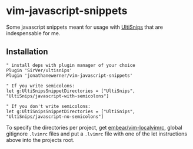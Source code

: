 # vim-javascript-snippets

Some javascript snippets meant for usage with [UltiSnips](https://github.com/SirVer/ultisnips) that are indespensable for me. 

## Installation
```viml
" install deps with plugin manager of your choice
Plugin 'SirVer/ultisnips' 
Plugin 'jonathanewerner/vim-javascript-snippets'

" If you write semicolons:
let g:UltiSnipsSnippetDirectories = ["UltiSnips", "UltiSnips/javascript-with-semicolons"]

" If you don't write semicolons:
let g:UltiSnipsSnippetDirectories = ["UltiSnips", "UltiSnips/javascript-no-semicolons"]
```

To specify the directories per project, get [embear/vim-localvimrc](https://github.com/embear/vim-localvimrc), global gitignore `.lvimrc` files and put a `.lvimrc` file with one of the let instructions above into the projects root.
